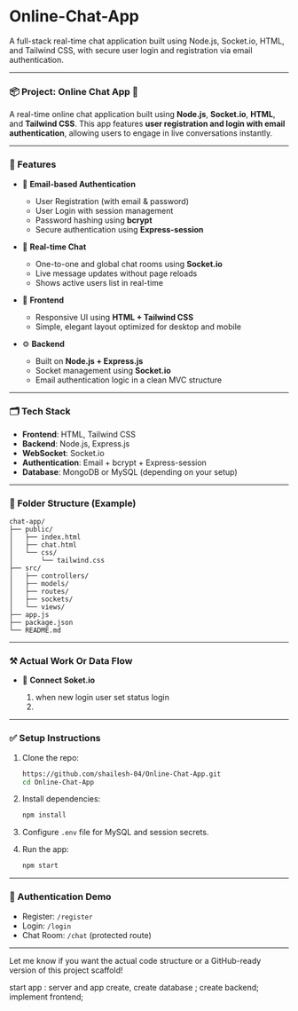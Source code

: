 # Online-Chat-App
A full-stack real-time chat application built using Node.js, Socket.io, HTML, and Tailwind CSS, with secure user login and registration via email authentication.

---

### 📦 Project: Online Chat App 💬

A real-time online chat application built using **Node.js**, **Socket.io**, **HTML**, and **Tailwind CSS**. This app features **user registration and login with email authentication**, allowing users to engage in live conversations instantly.

---

### 🚀 Features

* 🔐 **Email-based Authentication**

  * User Registration (with email & password)
  * User Login with session management
  * Password hashing using **bcrypt**
  * Secure authentication using **Express-session**

* 💬 **Real-time Chat**

  * One-to-one and global chat rooms using **Socket.io**
  * Live message updates without page reloads
  * Shows active users list in real-time

* 🎨 **Frontend**

  * Responsive UI using **HTML + Tailwind CSS**
  * Simple, elegant layout optimized for desktop and mobile

* ⚙️ **Backend**

  * Built on **Node.js + Express.js**
  * Socket management using **Socket.io**
  * Email authentication logic in a clean MVC structure

---

### 🗂️ Tech Stack

* **Frontend**: HTML, Tailwind CSS
* **Backend**: Node.js, Express.js
* **WebSocket**: Socket.io
* **Authentication**: Email + bcrypt + Express-session
* **Database**: MongoDB or MySQL (depending on your setup)

---

### 📁 Folder Structure (Example)

```
chat-app/
├── public/
│   ├── index.html
│   ├── chat.html
│   └── css/
│       └── tailwind.css
├── src/
│   ├── controllers/
│   ├── models/
│   ├── routes/
│   ├── sockets/
│   └── views/
├── app.js
├── package.json
└── README.md
```

---

### ⚒️ Actual Work Or Data Flow

* 🔐 **Connect Soket.io**

  1. when new login user set status login
  2. 

---

### ✅ Setup Instructions

1. Clone the repo:

   ```bash
   https://github.com/shailesh-04/Online-Chat-App.git
   cd Online-Chat-App
   ```

2. Install dependencies:

   ```bash
   npm install
   ```

3. Configure `.env` file for MySQL and session secrets.

4. Run the app:

   ```bash
   npm start
   ```

---

### 🔐 Authentication Demo

* Register: `/register`
* Login: `/login`
* Chat Room: `/chat` (protected route)

---

Let me know if you want the actual code structure or a GitHub-ready version of this project scaffold!

start app :
server and app create,
create database ;
create backend;
implement frontend;
